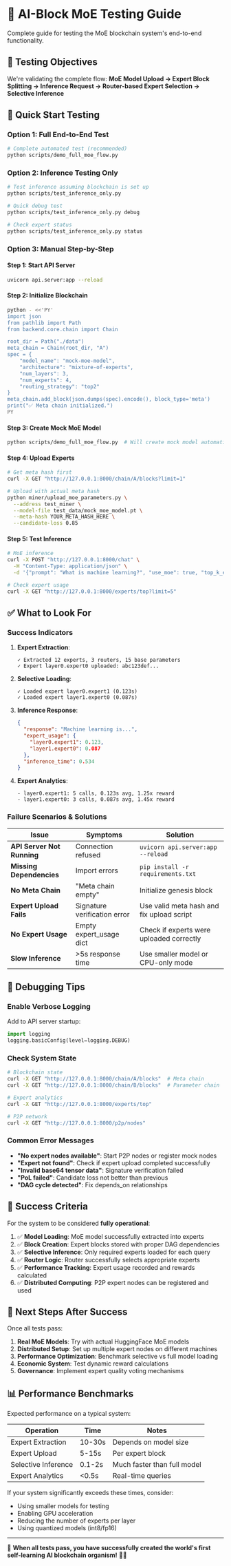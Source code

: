 # 🧪 AI-Block MoE Testing Guide

Complete guide for testing the MoE blockchain system's end-to-end functionality.

## 🎯 Testing Objectives

We're validating the complete flow:
**MoE Model Upload → Expert Block Splitting → Inference Request → Router-based Expert Selection → Selective Inference**

## 🚀 Quick Start Testing

### Option 1: Full End-to-End Test
```bash
# Complete automated test (recommended)
python scripts/demo_full_moe_flow.py
```

### Option 2: Inference Testing Only
```bash
# Test inference assuming blockchain is set up
python scripts/test_inference_only.py

# Quick debug test
python scripts/test_inference_only.py debug

# Check expert status
python scripts/test_inference_only.py status
```

### Option 3: Manual Step-by-Step

#### Step 1: Start API Server
```bash
uvicorn api.server:app --reload
```

#### Step 2: Initialize Blockchain
```bash
python - <<'PY'
import json
from pathlib import Path
from backend.core.chain import Chain

root_dir = Path("./data")
meta_chain = Chain(root_dir, "A")
spec = {
    "model_name": "mock-moe-model",
    "architecture": "mixture-of-experts",
    "num_layers": 3,
    "num_experts": 4,
    "routing_strategy": "top2"
}
meta_chain.add_block(json.dumps(spec).encode(), block_type='meta')
print("✅ Meta chain initialized.")
PY
```

#### Step 3: Create Mock MoE Model
```bash
python scripts/demo_full_moe_flow.py  # Will create mock model automatically
```

#### Step 4: Upload Experts
```bash
# Get meta hash first
curl -X GET "http://127.0.0.1:8000/chain/A/blocks?limit=1"

# Upload with actual meta hash
python miner/upload_moe_parameters.py \
  --address test_miner \
  --model-file test_data/mock_moe_model.pt \
  --meta-hash YOUR_META_HASH_HERE \
  --candidate-loss 0.85
```

#### Step 5: Test Inference
```bash
# MoE inference
curl -X POST "http://127.0.0.1:8000/chat" \
  -H "Content-Type: application/json" \
  -d '{"prompt": "What is machine learning?", "use_moe": true, "top_k_experts": 2}'

# Check expert usage
curl -X GET "http://127.0.0.1:8000/experts/top?limit=5"
```

## ✅ What to Look For

### Success Indicators

1. **Expert Extraction**:
   ```
   ✓ Extracted 12 experts, 3 routers, 15 base parameters
   ✓ Expert layer0.expert0 uploaded: abc123def...
   ```

2. **Selective Loading**:
   ```
   ✓ Loaded expert layer0.expert1 (0.123s)
   ✓ Loaded expert layer1.expert0 (0.087s)
   ```

3. **Inference Response**:
   ```json
   {
     "response": "Machine learning is...",
     "expert_usage": {
       "layer0.expert1": 0.123,
       "layer1.expert0": 0.087
     },
     "inference_time": 0.534
   }
   ```

4. **Expert Analytics**:
   ```
   - layer0.expert1: 5 calls, 0.123s avg, 1.25x reward
   - layer1.expert0: 3 calls, 0.087s avg, 1.45x reward
   ```

### Failure Scenarios & Solutions

| Issue | Symptoms | Solution |
|-------|----------|----------|
| **API Server Not Running** | Connection refused | `uvicorn api.server:app --reload` |
| **Missing Dependencies** | Import errors | `pip install -r requirements.txt` |
| **No Meta Chain** | "Meta chain empty" | Initialize genesis block |
| **Expert Upload Fails** | Signature verification error | Use valid meta hash and fix upload script |
| **No Expert Usage** | Empty expert_usage dict | Check if experts were uploaded correctly |
| **Slow Inference** | >5s response time | Use smaller model or CPU-only mode |

## 🔧 Debugging Tips

### Enable Verbose Logging
Add to API server startup:
```python
import logging
logging.basicConfig(level=logging.DEBUG)
```

### Check System State
```bash
# Blockchain state
curl -X GET "http://127.0.0.1:8000/chain/A/blocks"  # Meta chain
curl -X GET "http://127.0.0.1:8000/chain/B/blocks"  # Parameter chain

# Expert analytics
curl -X GET "http://127.0.0.1:8000/experts/top"

# P2P network
curl -X GET "http://127.0.0.1:8000/p2p/nodes"
```

### Common Error Messages

- **"No expert nodes available"**: Start P2P nodes or register mock nodes
- **"Expert not found"**: Check if expert upload completed successfully
- **"Invalid base64 tensor data"**: Signature verification failed
- **"PoL failed"**: Candidate loss not better than previous
- **"DAG cycle detected"**: Fix depends_on relationships

## 🎯 Success Criteria

For the system to be considered **fully operational**:

1. ✅ **Model Loading**: MoE model successfully extracted into experts
2. ✅ **Block Creation**: Expert blocks stored with proper DAG dependencies
3. ✅ **Selective Inference**: Only required experts loaded for each query
4. ✅ **Router Logic**: Router successfully selects appropriate experts
5. ✅ **Performance Tracking**: Expert usage recorded and rewards calculated
6. ✅ **Distributed Computing**: P2P expert nodes can be registered and used

## 🌟 Next Steps After Success

Once all tests pass:

1. **Real MoE Models**: Try with actual HuggingFace MoE models
2. **Distributed Setup**: Set up multiple expert nodes on different machines
3. **Performance Optimization**: Benchmark selective vs full model loading
4. **Economic System**: Test dynamic reward calculations
5. **Governance**: Implement expert quality voting mechanisms

## 📊 Performance Benchmarks

Expected performance on a typical system:

| Operation | Time | Notes |
|-----------|------|-------|
| Expert Extraction | 10-30s | Depends on model size |
| Expert Upload | 5-15s | Per expert block |
| Selective Inference | 0.1-2s | Much faster than full model |
| Expert Analytics | <0.5s | Real-time queries |

If your system significantly exceeds these times, consider:
- Using smaller models for testing
- Enabling GPU acceleration
- Reducing the number of experts per layer
- Using quantized models (int8/fp16)

---

🎉 **When all tests pass, you have successfully created the world's first self-learning AI blockchain organism!** 🌱✨